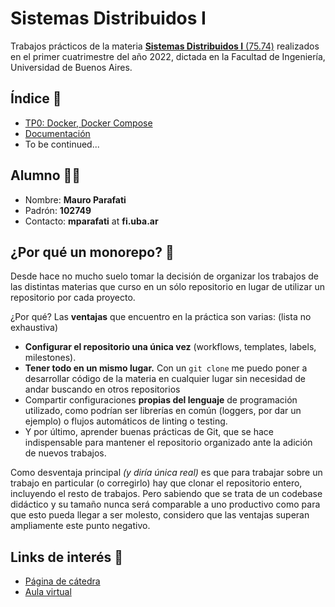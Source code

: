 # Sistemas Distribuidos I

Trabajos prácticos de la materia [**Sistemas Distribuidos I** (75.74)](https://campus.fi.uba.ar/course/view.php?id=2008) realizados en el primer cuatrimestre del año 2022, dictada en la Facultad de Ingeniería, Universidad de Buenos Aires.

## Índice :bookmark_tabs:

- [TP0: Docker, Docker Compose](./TP0)
- [Documentación](https://github.com/mauro7x/distribuidos/wiki)
- To be continued...

## Alumno :technologist:

- Nombre: **Mauro Parafati**
- Padrón: **102749**
- Contacto: **mparafati** at **fi.uba.ar**

## ¿Por qué un monorepo? :thinking:

Desde hace no mucho suelo tomar la decisión de organizar los trabajos de las distintas materias que curso en un sólo repositorio en lugar de utilizar un repositorio por cada proyecto.

¿Por qué? Las **ventajas** que encuentro en la práctica son varias: (lista no exhaustiva)

- **Configurar el repositorio una única vez** (workflows, templates, labels, milestones).
- **Tener todo en un mismo lugar.** Con un `git clone` me puedo poner a desarrollar código de la materia en cualquier lugar sin necesidad de andar buscando en otros repositorios
- Compartir configuraciones **propias del lenguaje** de programación utilizado, como podrían ser librerías en común (loggers, por dar un ejemplo) o flujos automáticos de linting o testing.
- Y por último, aprender buenas prácticas de Git, que se hace indispensable para mantener el repositorio organizado ante la adición de nuevos trabajos.

Como desventaja principal _(y diría única real)_ es que para trabajar sobre un trabajo en particular (o corregirlo) hay que clonar el repositorio entero, incluyendo el resto de trabajos. Pero sabiendo que se trata de un codebase didáctico y su tamaño nunca será comparable a uno productivo como para que esto pueda llegar a ser molesto, considero que las ventajas superan ampliamente este punto negativo.

## Links de interés :link:

- [Página de cátedra](https://campus.fi.uba.ar/course/view.php?id=2008)
- [Aula virtual](https://campus.fi.uba.ar/course/view.php?id=761)
